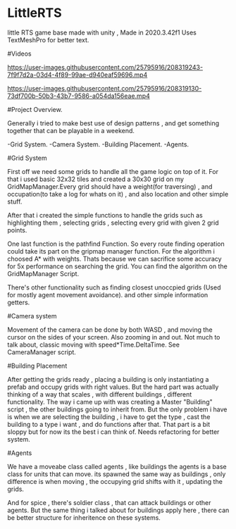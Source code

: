 # LittleRTS
little RTS game base made with unity , Made in 2020.3.42f1
Uses TextMeshPro for better text.

#Videos



https://user-images.githubusercontent.com/25795916/208319243-7f9f7d2a-03d4-4f89-99ae-d940eaf59696.mp4




https://user-images.githubusercontent.com/25795916/208319130-73df700b-50b3-43b7-9586-a054da156eae.mp4




#Project Overview.

Generally i tried to make best use of design patterns , and get something together that can be playable in a weekend.

-Grid System.
-Camera System.
-Building Placement.
-Agents.


#Grid System

First off we need some grids to handle all the game logic on top of it. For that i used basic 32x32 tiles and created a 30x30 grid on my GridMapManager.Every grid should have a weight(for traversing) , and occupation(to take a log for whats on it) , and also location and other simple stuff.

After that i created the simple functions to handle the grids such as highlighting them , selecting grids , selecting every grid with given 2 grid points.

One last function is the pathfind Function. So every route finding operation could take its part on the gripmap manager function. For the algorithm i choosed A* with weights. Thats because we can sacrifice some accuracy for 5x performance on searching the grid. You can find the algorithm on the GridMapManager Script.

There's other functionality such as finding closest unoccpied grids (Used for mostly agent movement avoidance). and other simple information getters.

#Camera system

Movement of the camera can be done by both WASD , and moving the cursor on the sides of your screen. Also zooming in and out.
Not much to talk about, classic moving with speed*Time.DeltaTime. See CameraManager script.

#Building Placement

After getting the grids ready , placing a building is only instantiating a prefab and occupy grids with right values. But the hard part was actually thinking of a way that scales , with different buildings , different functionality.
The way i came up with was creating a Master "Building" script , the other buildings going to inherit from. But the only problem i have is when we are selecting the building , i have to get the type , cast the building to a type i want , and do functions after that. That part is a bit sloppy but for now its the best i can think of. Needs refactoring for better system.

#Agents

We have a moveabe class called agents , like buildings the agents is a base class for units that can move. its spawned the same way as buildings , only difference is when moving , the occupying grid shifts with it , updating the grids.

And for spice , there's soldier class , that can attack buildings or other agents. But the same thing i talked about for buildings apply here , there can be better structure for inheritence on these systems.

